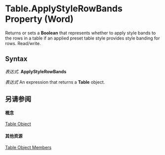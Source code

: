 
# Table.ApplyStyleRowBands Property (Word)

Returns or sets a  **Boolean** that represents whether to apply style bands to the rows in a table if an applied preset table style provides style banding for rows. Read/write.


## Syntax

 _表达式_. **ApplyStyleRowBands**

 _表达式_ An expression that returns a **Table** object.


## 另请参阅


#### 概念


[Table Object](996b58dd-ebc6-ee30-5bfe-c5e51a0f71d6.md)
#### 其他资源


[Table Object Members](http://msdn.microsoft.com/library/5367ee92-b5a3-92c7-787b-46a302586a0d%28Office.15%29.aspx)